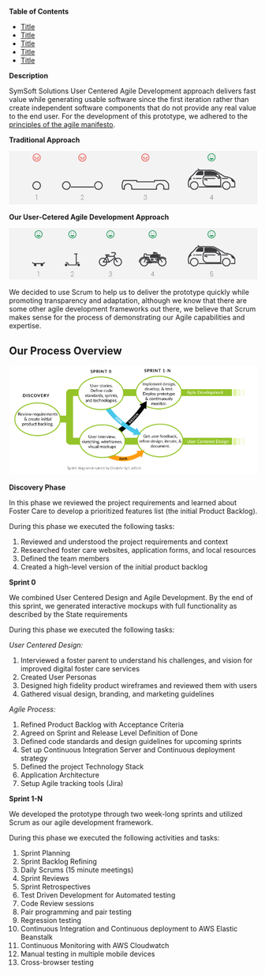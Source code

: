
**Table of Contents**

  * [Title](#Title)  
  * [Title](#Title)  
  * [Title](#Title)  
  * [Title](#Title)  
  * [Title](#Title)  
  
**Description**

SymSoft Solutions User Centered Agile Development approach delivers fast value while generating usable software since the first iteration rather than create independent software components that do not provide any real value to the end user. For the development of this prototype, we adhered to the [principles of the agile manifesto](http://www.agilemanifesto.org/principles.html).

**Traditional Approach**

![Traditional Approach](/docs/sprint_0/process/images/traditionalapproach.png)

**Our User-Cetered Agile Development Approach**

![Agile Approach](/docs/sprint_0/process/images/agileapproach.png)

We decided to use Scrum to help us to deliver the prototype quickly while promoting transparency and adaptation, although we know that there are some other agile development frameworks out there, we believe that Scrum makes sense for the process of demonstrating our Agile capabilities and expertise.

## Our Process Overview

![SymSoft Process](/docs/sprint_0/process/images/ourprocess.png)

**Discovery Phase**

In this phase we reviewed the project requirements and learned about Foster Care to develop a prioritized features list (the initial Product Backlog).

During this phase we executed the following tasks:

1. Reviewed and understood the project requirements and context
2. Researched foster care websites, application forms, and local resources
3. Defined the team members 
4. Created  a high-level version of the initial product backlog

**Sprint 0**

We combined User Centered Design and Agile Development. By the end of this sprint, we generated interactive mockups with full functionality as described by the State requirements

During this phase we executed the following tasks:

*User Centered Design:*

1. Interviewed a foster parent to understand his challenges, and vision for improved digital foster care services
2. Created User Personas 
3. Designed high fidelity product wireframes and reviewed them with users
4. Gathered visual design, branding, and marketing guidelines

*Agile Process:*

1. Refined Product Backlog with Acceptance Criteria
2. Agreed on Sprint and Release Level Definition of Done
3. Defined code standards and design guidelines for upcoming sprints
4. Set up Continuous Integration Server and Continuous deployment strategy 
5. Defined the project Technology Stack 
6. Application Architecture
7. Setup Agile tracking tools (Jira)	

**Sprint 1-N**

We developed the prototype through two week-long sprints and utilized Scrum as our agile development framework. 

During this phase we executed the following activities and tasks:

1. Sprint Planning
2. Sprint Backlog Refining
3. Daily Scrums (15 minute meetings)
4. Sprint Reviews
5. Sprint Retrospectives
6. Test Driven Development for Automated testing
7. Code Review sessions
8. Pair programming and pair testing
9. Regression testing
10. Continuous Integration and Continuous deployment to AWS Elastic Beanstalk
11. Continuous Monitoring with AWS Cloudwatch
12. Manual testing in multiple mobile devices
13. Cross-browser testing
